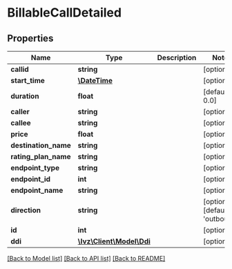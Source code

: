 # BillableCallDetailed

## Properties
Name | Type | Description | Notes
------------ | ------------- | ------------- | -------------
**callid** | **string** |  | [optional] 
**start_time** | [**\DateTime**](\DateTime.md) |  | [optional] 
**duration** | **float** |  | [default to 0.0]
**caller** | **string** |  | [optional] 
**callee** | **string** |  | [optional] 
**price** | **float** |  | [optional] 
**destination_name** | **string** |  | [optional] 
**rating_plan_name** | **string** |  | [optional] 
**endpoint_type** | **string** |  | [optional] 
**endpoint_id** | **int** |  | [optional] 
**endpoint_name** | **string** |  | [optional] 
**direction** | **string** |  | [optional] [default to 'outbound']
**id** | **int** |  | [optional] 
**ddi** | [**\Ivz\Client\Model\Ddi**](Ddi.md) |  | [optional] 

[[Back to Model list]](../README.md#documentation-for-models) [[Back to API list]](../README.md#documentation-for-api-endpoints) [[Back to README]](../README.md)


